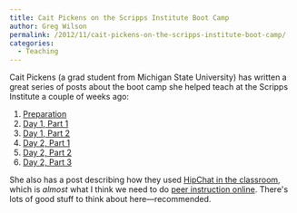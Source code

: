 ```yaml
---
title: Cait Pickens on the Scripps Institute Boot Camp
author: Greg Wilson
permalink: /2012/11/cait-pickens-on-the-scripps-institute-boot-camp/
categories:
  - Teaching
---
```

Cait Pickens (a grad student from Michigan State University) has written a great series of posts about the boot camp she helped teach at the Scripps Institute a couple of weeks ago:

1.  [Preparation][1]
2.  [Day 1, Part 1][2]
3.  [Day 1, Part 2][3]
4.  [Day 2, Part 1][4]
5.  [Day 2, Part 2][5]
6.  [Day 2, Part 3][6]

She also has a post describing how they used [HipChat in the classroom][7], which is *almost* what I think we need to do [peer instruction online][8]. There's lots of good stuff to think about here—recommended.

 [1]: http://michigancomputes.wordpress.com/2012/11/18/software-carpentry-the-preparation/
 [2]: http://michigancomputes.wordpress.com/2012/11/24/software-carpentry-day-1-part-1/
 [3]: http://michigancomputes.wordpress.com/2012/11/24/630/
 [4]: http://michigancomputes.wordpress.com/2012/11/24/software-carpentry-day-2-part-1/
 [5]: http://michigancomputes.wordpress.com/2012/11/24/software-carpentry-day-2-part-2/
 [6]: http://michigancomputes.wordpress.com/2012/11/24/software-carpentry-day-2-part-3/
 [7]: http://michigancomputes.wordpress.com/2012/11/24/hipchat-in-the-classroom/
 [8]: http://software-carpentry.org/2012/11/the-tool-i-think-we-need-to-do-peer-instruction-online/
